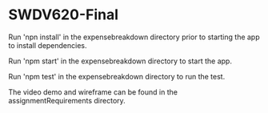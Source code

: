 # SWDV620-Final

Run 'npn install' in the expensebreakdown directory prior to starting the app to install dependencies.

Run 'npm start' in the expensebreakdown directory to start the app.

Run 'npm test' in the expensebreakdown directory to run the test.

The video demo and wireframe can be found in the assignmentRequirements directory.
